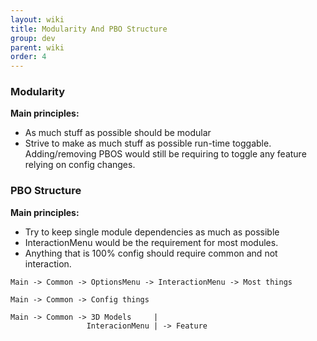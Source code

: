 ```yaml
---
layout: wiki
title: Modularity And PBO Structure
group: dev
parent: wiki
order: 4
---
```


###  Modularity

**Main principles:**

 * As much stuff as possible should be modular
 * Strive to make as much stuff as possible run-time toggable. Adding/removing PBOS would still be requiring to toggle any feature relying on config changes.

### PBO Structure

**Main principles:**

* Try to keep single module dependencies as much as possible
* InteractionMenu would be the requirement for most modules.
* Anything that is 100% config should require common and not interaction.

```
Main -> Common -> OptionsMenu -> InteractionMenu -> Most things

Main -> Common -> Config things

Main -> Common -> 3D Models     |
                 InteracionMenu | -> Feature
```


